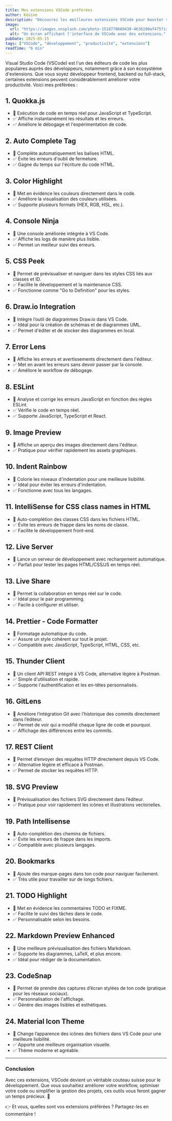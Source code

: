 ```yaml
---
title: Mes extensions VSCode préférées
author: Kévine
description: "Découvrez les meilleures extensions VSCode pour booster votre productivité et améliorer votre expérience de développement."
image:
  url: "https://images.unsplash.com/photo-1518770660439-4636190af475?ixlib=rb-4.0.3&ixid=M3wxMjA3fDB8MHxwaG90by1wYWdlfHx8fHx8fA%3D%3D&auto=format&fit=crop&w=1172&q=80"
  alt: "Un écran affichant l'interface de VSCode avec des extensions."
pubDate: 2025-05-15
tags: ["VSCode", "développement", "productivité", "extensions"]
readTime: "6 min"
---
```


Visual Studio Code (VSCode) est l'un des éditeurs de code les plus populaires auprès des développeurs, notamment grâce à son écosystème d'extensions. Que vous soyez développeur frontend, backend ou full-stack, certaines extensions peuvent considérablement améliorer votre productivité. Voici mes préférées :

## 1. **Quokka.js**

- 🎯 Exécution de code en temps réel pour JavaScript et TypeScript.
- ✅ Affiche instantanément les résultats et les erreurs.
- ✅ Améliore le débogage et l'expérimentation de code.

## 2. **Auto Complete Tag**

- 🎯 Complète automatiquement les balises HTML.
- ✅ Évite les erreurs d'oubli de fermeture.
- ✅ Gagne du temps sur l'écriture du code HTML.

## 3. **Color Highlight**

- 🎯 Met en évidence les couleurs directement dans le code.
- ✅ Améliore la visualisation des couleurs utilisées.
- ✅ Supporte plusieurs formats (HEX, RGB, HSL, etc.).

## 4. **Console Ninja**

- 🎯 Une console améliorée intégrée à VS Code.
- ✅ Affiche les logs de manière plus lisible.
- ✅ Permet un meilleur suivi des erreurs.

## 5. **CSS Peek**

- 🎯 Permet de prévisualiser et naviguer dans les styles CSS liés aux classes et ID.
- ✅ Facilite le développement et la maintenance CSS.
- ✅ Fonctionne comme "Go to Definition" pour les styles.

## 6. **Draw.io Integration**

- 🎯 Intègre l’outil de diagrammes Draw.io dans VS Code.
- ✅ Idéal pour la création de schémas et de diagrammes UML.
- ✅ Permet d'éditer et de stocker des diagrammes en local.

## 7. **Error Lens**

- 🎯 Affiche les erreurs et avertissements directement dans l'éditeur.
- ✅ Met en avant les erreurs sans devoir passer par la console.
- ✅ Améliore le workflow de débogage.

## 8. **ESLint**

- 🎯 Analyse et corrige les erreurs JavaScript en fonction des règles ESLint.
- ✅ Vérifie le code en temps réel.
- ✅ Supporte JavaScript, TypeScript et React.

## 9. **Image Preview**

- 🎯 Affiche un aperçu des images directement dans l'éditeur.
- ✅ Pratique pour vérifier rapidement les assets graphiques.

## 10. **Indent Rainbow**

- 🎯 Colorie les niveaux d'indentation pour une meilleure lisibilité.
- ✅ Idéal pour éviter les erreurs d'indentation.
- ✅ Fonctionne avec tous les langages.

## 11. **IntelliSense for CSS class names in HTML**

- 🎯 Auto-complétion des classes CSS dans les fichiers HTML.
- ✅ Évite les erreurs de frappe dans les noms de classe.
- ✅ Facilite le développement front-end.

## 12. **Live Server**

- 🎯 Lance un serveur de développement avec rechargement automatique.
- ✅ Parfait pour tester les pages HTML/CSS/JS en temps réel.

## 13. **Live Share**

- 🎯 Permet la collaboration en temps réel sur le code.
- ✅ Idéal pour le pair programming.
- ✅ Facile à configurer et utiliser.

## 14. **Prettier - Code Formatter**

- 🎯 Formatage automatique du code.
- ✅ Assure un style cohérent sur tout le projet.
- ✅ Compatible avec JavaScript, TypeScript, HTML, CSS, etc.

## 15. **Thunder Client**

- 🎯 Un client API REST intégré à VS Code, alternative légère à Postman.
- ✅ Simple d'utilisation et rapide.
- ✅ Supporte l'authentification et les en-têtes personnalisés.

## 16. **GitLens**

- 🎯 Améliore l’intégration Git avec l’historique des commits directement dans l’éditeur.
- ✅ Permet de voir qui a modifié chaque ligne de code et pourquoi.
- ✅ Affichage des différences entre les commits.

## 17. **REST Client**

- 🎯 Permet d’envoyer des requêtes HTTP directement depuis VS Code.
- ✅ Alternative légère et efficace à Postman.
- ✅ Permet de stocker les requêtes HTTP.

## 18. **SVG Preview**

- 🎯 Prévisualisation des fichiers SVG directement dans l’éditeur.
- ✅ Pratique pour voir rapidement les icônes et illustrations vectorielles.

## 19. **Path Intellisense**

- 🎯 Auto-complétion des chemins de fichiers.
- ✅ Évite les erreurs de frappe dans les imports.
- ✅ Compatible avec plusieurs langages.

## 20. **Bookmarks**

- 🎯 Ajoute des marque-pages dans ton code pour naviguer facilement.
- ✅ Très utile pour travailler sur de longs fichiers.

## 21. **TODO Highlight**

- 🎯 Met en évidence les commentaires TODO et FIXME.
- ✅ Facilite le suivi des tâches dans le code.
- ✅ Personnalisable selon les besoins.

## 22. **Markdown Preview Enhanced**

- 🎯 Une meilleure prévisualisation des fichiers Markdown.
- ✅ Supporte les diagrammes, LaTeX, et plus encore.
- ✅ Idéal pour rédiger de la documentation.

## 23. **CodeSnap**

- 🎯 Permet de prendre des captures d’écran stylées de ton code (pratique pour les réseaux sociaux).
- ✅ Personnalisation de l'affichage.
- ✅ Génère des images lisibles et esthétiques.

## 24. **Material Icon Theme**

- 🎯 Change l’apparence des icônes des fichiers dans VS Code pour une meilleure lisibilité.
- ✅ Apporte une meilleure organisation visuelle.
- ✅ Thème moderne et agréable.

---

### Conclusion

Avec ces extensions, VSCode devient un véritable couteau suisse pour le développement. Que vous souhaitiez améliorer votre workflow, optimiser votre code ou simplifier la gestion des projets, ces outils vous feront gagner un temps précieux. 🚀

👉 Et vous, quelles sont vos extensions préférées ? Partagez-les en commentaire !

